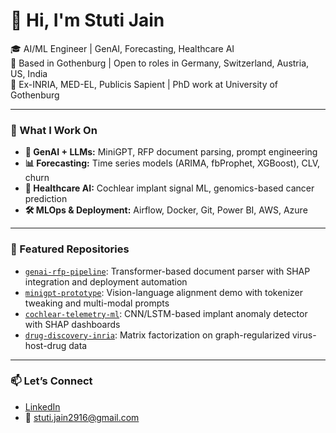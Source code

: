 # 👋 Hi, I'm Stuti Jain

🎓 AI/ML Engineer | GenAI, Forecasting, Healthcare AI  
📍 Based in Gothenburg | Open to roles in Germany, Switzerland, Austria, US, India  
🧪 Ex-INRIA, MED-EL, Publicis Sapient | PhD work at University of Gothenburg  

---

### 🔧 What I Work On

- **🧠 GenAI + LLMs:** MiniGPT, RFP document parsing, prompt engineering  
- **📊 Forecasting:** Time series models (ARIMA, fbProphet, XGBoost), CLV, churn  
- **💊 Healthcare AI:** Cochlear implant signal ML, genomics-based cancer prediction  
- **🛠️ MLOps & Deployment:** Airflow, Docker, Git, Power BI, AWS, Azure  

---

### 📌 Featured Repositories

- [`genai-rfp-pipeline`](https://github.com/your-username/genai-rfp-pipeline): Transformer-based document parser with SHAP integration and deployment automation  
- [`minigpt-prototype`](https://github.com/your-username/minigpt-prototype): Vision-language alignment demo with tokenizer tweaking and multi-modal prompts  
- [`cochlear-telemetry-ml`](https://github.com/your-username/cochlear-telemetry-ml): CNN/LSTM-based implant anomaly detector with SHAP dashboards  
- [`drug-discovery-inria`](https://github.com/your-username/drug-discovery-inria): Matrix factorization on graph-regularized virus-host-drug data

---

### 📫 Let’s Connect

- [LinkedIn](https://linkedin.com/in/stuti-jain-73a2b1170)  
- 📩 stuti.jain2916@gmail.com  

